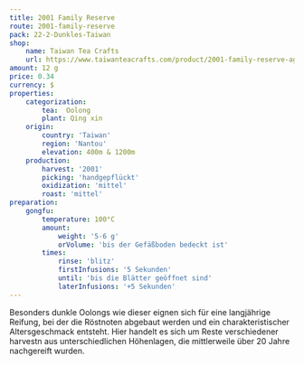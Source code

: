 ```yaml
---
title: 2001 Family Reserve
route: 2001-family-reserve
pack: 22-2-Dunkles-Taiwan
shop:
    name: Taiwan Tea Crafts
    url: https://www.taiwanteacrafts.com/product/2001-family-reserve-aged-oolong-tea-lot-578/?attribute_pa_weight=250-g-8-82-oz&v=3a52f3c22ed6
amount: 12 g
price: 0.34
currency: $
properties:
    categorization:
        tea:  Oolong
        plant: Qing xin
    origin:
        country: 'Taiwan'
        region: 'Nantou'
        elevation: 400m & 1200m
    production:
        harvest: '2001'
        picking: 'handgepflückt'
        oxidization: 'mittel'
        roast: 'mittel'
preparation:
    gongfu:
        temperature: 100°C
        amount:
            weight: '5-6 g'
            orVolume: 'bis der Gefäßboden bedeckt ist'
        times:
            rinse: 'blitz'
            firstInfusions: '5 Sekunden'
            until: 'bis die Blätter geöffnet sind'
            laterInfusions: '+5 Sekunden'
---
```

Besonders dunkle Oolongs wie dieser eignen sich für eine langjährige Reifung, bei der die Röstnoten abgebaut werden und ein charakteristischer Altersgeschmack entsteht. Hier handelt es sich um Reste verschiedener harvestn aus unterschiedlichen Höhenlagen, die mittlerweile über 20 Jahre nachgereift wurden.
